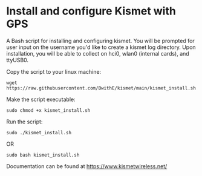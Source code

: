 # Install and configure Kismet with GPS
A Bash script for installing and configuring kismet.
You will be prompted for user input on the username you'd like to create a kismet log directory.
Upon installation, you will be able to collect on hci0, wlan0 (internal cards), and ttyUSB0.


Copy the script to your linux machine: 

```wget https://raw.githubusercontent.com/BwithE/kismet/main/kismet_install.sh```

Make the script executable: 

```sudo chmod +x kismet_install.sh```

Run the script:

```sudo ./kismet_install.sh``` 

OR

```sudo bash kismet_install.sh```

Documentation can be found at https://www.kismetwireless.net/
